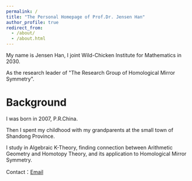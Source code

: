 ```yaml
---
permalink: /
title: "The Personal Homepage of Prof.Dr. Jensen Han"
author_profile: true
redirect_from: 
  - /about/
  - /about.html
---
```


My name is Jensen Han, I joint Wild-Chicken Institute for Mathematics in 2030.

As the research leader of "The Research Group of Homological Mirror Symmetry".

Background
======

I was born in 2007, P.R.China.

Then I spent my childhood with my grandparents at the small town of Shandong Province.

I study in Algebraic K-Theory, finding connection between Arithmetic Geometry and Homotopy Theory, and its application to Homological Mirror Symmetry.

Contact：[Email](mailto:thisisfalseemailhahaha@outlook.com)
